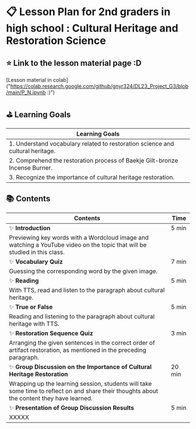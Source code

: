 
# :clipboard: Lesson Plan for 2nd graders in high school : Cultural Heritage and Restoration Science

## :star: Link to the lesson material page :D
[Lesson material in colab]("https://colab.research.google.com/github/gnyr324/DL23_Project_G3/blob/main/P_N.ipynb :)")


## :golf: Learning Goals
| Learning Goals                                                      |
|---------------------------------------------------------------------------|
| 1. Understand vocabulary related to restoration science and cultural heritage. |
| 2. Comprehend the restoration process of Baekje Gilt-bronze Incense Burner.   |
| 3. Recognize the importance of cultural heritage restoration.                |


## :books: Contents
| Contents                                                                | Time |
|-------------------------------------------------------------------------|------|
| :sparkles: **Introduction**                                                        | 5 min |
| Previewing key words with a Wordcloud image and watching a YouTube video on the topic that will be studied in this class.| |
| :sparkles: **Vocabulary Quiz**                                                     | 7 min |
| Guessing the corresponding word by the given image. | |
| :sparkles: **Reading**                                                             | 5 min |
| With TTS, read and listen to the paragraph about cultural heritage. | |
| :sparkles: **True or False**                                                       | 5 min |
| Reading and listening to the paragraph about cultural heritage with TTS. | |
| :sparkles: **Restoration Sequence Quiz**                                           | 3 min |
| Arranging the given sentences in the correct order of artifact restoration, as mentioned in the preceding paragraph. | |
| :sparkles: **Group Discussion on the Importance of Cultural Heritage Restoration** | 20 min |
| Wrapping up the learning session, students will take some time to reflect on and share their thoughts about the content they have learned. | |
| :sparkles: **Presentation of Group Discussion Results**                            | 5 min |
| XXXXX | |
